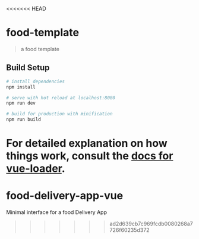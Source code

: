 <<<<<<< HEAD
# food-template

> a food template

## Build Setup

``` bash
# install dependencies
npm install

# serve with hot reload at localhost:8080
npm run dev

# build for production with minification
npm run build
```

For detailed explanation on how things work, consult the [docs for vue-loader](http://vuejs.github.io/vue-loader).
=======
# food-delivery-app-vue
Minimal interface for a food Delivery App
>>>>>>> ad2d639cb7c969fcdb0080268a7726f60235d372
